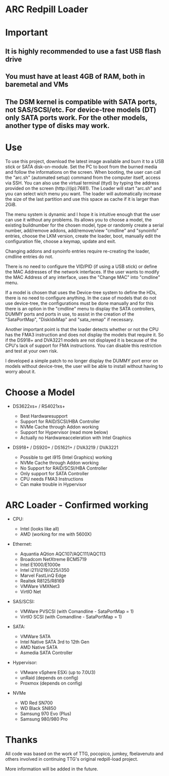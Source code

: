 # ARC Redpill Loader

# Important

## It is highly recommended to use a fast USB flash drive

## You must have at least 4GB of RAM, both in baremetal and VMs

## The DSM kernel is compatible with SATA ports, not SAS/SCSI/etc. For device-tree models (DT) only SATA ports work. For the other models, another type of disks may work.

# Use

To use this project, download the latest image available and burn it to a USB stick or SATA disk-on-module. Set the PC to boot from the burned media and follow the informations on the screen. When booting, the user can call the "arc.sh" (automated setup) command from the computer itself, access via SSH. You can also use the virtual terminal (ttyd) by typing the address provided on the screen (http://(ip):7681). The Loader will start "arc.sh" and you can select wich menu you want. The loader will automatically increase the size of the last partition and use this space as cache if it is larger than 2GiB.

The menu system is dynamic and I hope it is intuitive enough that the user can use it without any problems. Its allows you to choose a model, the existing buildnumber for the chosen model, type or randomly create a serial number, add/remove addons, add/remove/view "cmdline" and "synoinfo" entries, choose the LKM version, create the loader, boot, manually edit the configuration file, choose a keymap, update and exit.

Changing addons and synoinfo entries require re-creating the loader, cmdline entries do not.

There is no need to configure the VID/PID (if using a USB stick) or define the MAC Addresses of the network interfaces. If the user wants to modify the MAC Address of any interface, uses the "Change MAC" into "cmdline" menu.

If a model is chosen that uses the Device-tree system to define the HDs, there is no need to configure anything. In the case of models that do not use device-tree, the configurations must be done manually and for this there is an option in the "cmdline" menu to display the SATA controllers, DUMMY ports and ports in use, to assist in the creation of the "SataPortMap", "DiskIdxMap" and "sata_remap" if necessary.

Another important point is that the loader detects whether or not the CPU has the FMA3 instruction and does not display the models that require it. So if the DS918+ and DVA3221 models are not displayed it is because of the CPU's lack of support for FMA instructions. You can disable this restriction and test at your own risk.

I developed a simple patch to no longer display the DUMMY port error on models without device-tree, the user will be able to install without having to worry about it.

# Choose a Model

- DS3622xs+ / RS4021xs+
  + Best Hardwaresupport
  + Support for RAID/SCSI/HBA Controller
  + NVMe Cache through Addon working
  + Support for Hypervisor (read more below)
  - Actually no Hardwareacceleration with Intel Graphics

- DS918+ / DS920+ / DS1621+ / DVA3219 / DVA3221
  + Possible to get i915 (Intel Graphics) working
  + NVMe Cache through Addon working
  - No Support for RAID/SCSI/HBA Controller
  - Only support for SATA Controller
  - CPU needs FMA3 Instructions
  - Can make trouble in Hypervisor

# ARC Loader - Confirmed working

- CPU:
  + Intel (looks like all)
  + AMD (working for me with 5600X)

- Ethernet:
  + Aquantia AQtion AQC107/AQC111/AQC113
  + Broadcom NetXtreme BCM5719
  + Intel E1000/E1000e
  + Intel i211/i219/i225/i350
  + Marvel FastLinQ Edge
  + Realtek R8125/R8169
  + VMWare VMXNet3
  + VirtIO Net

- SAS/SCSI:
  + VMWare PVSCSI (with Comandline - SataPortMap = 1)
  + VirtIO SCSI (with Comandline - SataPortMap = 1)

- SATA:
  + VMWare SATA
  + Intel Native SATA 3rd to 12th Gen
  + AMD Native SATA
  + Asmedia SATA Controller 

- Hypervisor:
  + VMware vSphere ESXi (up to 7.0U3)
  + unRaid (depends on config)
  + Proxmox (depends on config)

- NVMe
  + WD Red SN700
  + WD Black SN850
  + Samsung 970 Evo (Plus)
  + Samsung 980/980 Pro

# Thanks

All code was based on the work of TTG, pocopico, jumkey, fbelavenuto and others involved in continuing TTG's original redpill-load project.

More information will be added in the future.

